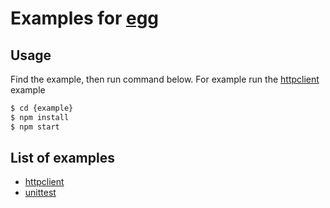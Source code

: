 # Examples for [egg]

## Usage

Find the example, then run command below. For example run the [httpclient] example

```bash
$ cd {example}
$ npm install
$ npm start
```

## List of examples

- [httpclient]
- [unittest]

[egg]: https://github.com/eggjs/egg
[httpclient]: https://github.com/eggjs/examples/tree/master/httpclient
[unittest]: https://github.com/eggjs/examples/tree/master/unittest
